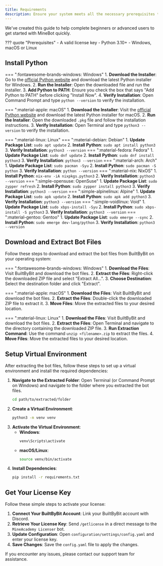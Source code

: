 ```yaml
---
title: Requirements
description: Ensure your system meets all the necessary prerequisites to run MineBot smoothly.
---
```


We've created this guide to help complete beginners or advanced users to get started with MineBot quickly.

??? quote "Prerequisites"
    - A valid license key
    - Python 3.10+
    - Windows, macOS or Linux


## Install Python

=== ":fontawesome-brands-windows: Windows"
    1. **Download the Installer**: Go to the [official Python website](https://www.python.org/downloads/windows/) and download the latest Python installer for Windows.
    2. **Run the Installer**: Open the downloaded file and run the installer.
    3. **Add Python to PATH**: Ensure you check the box that says "Add Python to PATH" before clicking "Install Now".
    4. **Verify Installation**: Open Command Prompt and type `python --version` to verify the installation.

=== ":material-apple: macOS"
    1. **Download the Installer**: Visit the [official Python website](https://www.python.org/downloads/macos/) and download the latest Python installer for macOS.
    2. **Run the Installer**: Open the downloaded `.pkg` file and follow the installation instructions.
    3. **Verify Installation**: Open Terminal and type `python3 --version` to verify the installation.

=== ":material-linux: Linux"
    === ":material-debian: Debian"
        1. **Update Package List**: `sudo apt update`
        2. **Install Python**: `sudo apt install python3`
        3. **Verify Installation**: `python3 --version`
    === ":material-fedora: Fedora"
        1. **Update Package List**: `sudo dnf update`
        2. **Install Python**: `sudo dnf install python3`
        3. **Verify Installation**: `python3 --version`
    === ":material-arch: Arch"
        1. **Update Package List**: `sudo pacman -Syu`
        2. **Install Python**: `sudo pacman -S python`
        3. **Verify Installation**: `python --version`
    === ":material-nix: NixOS"
        1. **Install Python**: `nix-env -iA nixpkgs.python3`
        2. **Verify Installation**: `python3 --version`
    === ":simple-opensuse: OpenSuse"
        1. **Update Package List**: `sudo zypper refresh`
        2. **Install Python**: `sudo zypper install python3`
        3. **Verify Installation**: `python3 --version`
    === ":simple-alpinelinux: Alpine"
        1. **Update Package List**: `sudo apk update`
        2. **Install Python**: `sudo apk add python3`
        3. **Verify Installation**: `python3 --version`
    === ":simple-voidlinux: Void"
        1. **Update Package List**: `sudo xbps-install -Syu`
        2. **Install Python**: `sudo xbps-install -S python3`
        3. **Verify Installation**: `python3 --version`
    === ":material-gentoo: Gentoo"
        1. **Update Package List**: `sudo emerge --sync`
        2. **Install Python**: `sudo emerge dev-lang/python`
        3. **Verify Installation**: `python3 --version`


## Download and Extract Bot Files

Follow these steps to download and extract the bot files from BuiltByBit on your operating system:

=== ":fontawesome-brands-windows: Windows"
    1. **Download the Files**: Visit BuiltByBit and download the bot files.
    2. **Extract the Files**: Right-click the downloaded ZIP file and select "Extract All...".
    3. **Choose Destination**: Select the destination folder and click "Extract".

=== ":material-apple: macOS"
    1. **Download the Files**: Visit BuiltByBit and download the bot files.
    2. **Extract the Files**: Double-click the downloaded ZIP file to extract it.
    3. **Move Files**: Move the extracted files to your desired location.

=== ":material-linux: Linux"
    1. **Download the Files**: Visit BuiltByBit and download the bot files.
    2. **Extract the Files**: Open Terminal and navigate to the directory containing the downloaded ZIP file.
    3. **Run Extraction Command**: Use the command `unzip <filename>.zip` to extract the files.
    4. **Move Files**: Move the extracted files to your desired location.


## Setup Virtual Environment

After extracting the bot files, follow these steps to set up a virtual environment and install the required dependencies:

1. **Navigate to the Extracted Folder**: Open Terminal (or Command Prompt on Windows) and navigate to the folder where you extracted the bot files.
    ```sh
    cd path/to/extracted/folder
    ```
2. **Create a Virtual Environment**:
    ```sh
    python3 -m venv venv
    ```
3. **Activate the Virtual Environment**:
    - **Windows**:
        ```sh
        venv\Scripts\activate
        ```
    - **macOS/Linux**:
        ```sh
        source venv/bin/activate
        ```
4. **Install Dependencies**:
    ```sh
    pip install -r requirements.txt
    ```


## Get Your License Key

Follow these simple steps to activate your license:

1. **Connect Your BuiltByBit Account**: Link your BuiltByBit account with Discord.
2. **Retrieve Your License Key**: Send `/getlicense` in a direct message to the `MineAcademy Licenser` bot.
3. **Update Configuration**: Open `configuration/settings/config.yaml` and enter your license key.
4. **Save Changes**: Save the `config.yaml` file to apply the changes.

If you encounter any issues, please contact our support team for assistance.